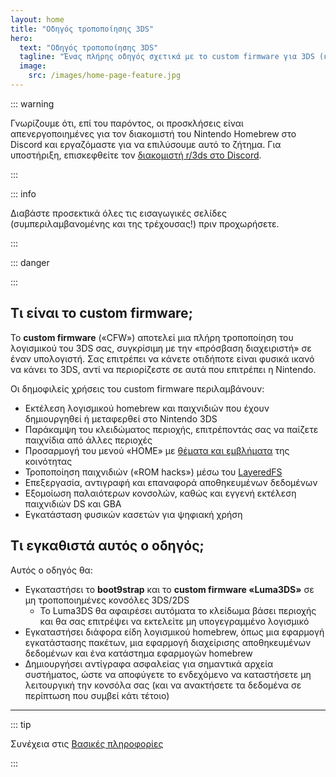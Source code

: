 ```yaml
---
layout: home
title: "Οδηγός τροποποίησης 3DS"
hero:
  text: "Οδηγός τροποποίησης 3DS"
  tagline: "Ένας πλήρης οδηγός σχετικά με το custom firmware για 3DS (και 2DS), από την αρχή έως το boot9strap."
  image:
    src: /images/home-page-feature.jpg
---
```


::: warning

Γνωρίζουμε ότι, επί του παρόντος, οι προσκλήσεις είναι απενεργοποιημένες για τον διακομιστή του Nintendo Homebrew στο Discord και εργαζόμαστε για να επιλύσουμε αυτό το ζήτημα. Για υποστήριξη, επισκεφθείτε τον [διακομιστή r/3ds στο Discord](https://discord.gg/3ds).

:::

::: info

Διαβάστε προσεκτικά όλες τις εισαγωγικές σελίδες (συμπεριλαμβανομένης και της τρέχουσας!) πριν προχωρήσετε.

:::

::: danger

<!--@include: ./_include/3ds-online.md -->

:::

## Τι είναι το custom firmware;

Το **custom firmware** («CFW») αποτελεί μια πλήρη τροποποίηση του λογισμικού του 3DS σας, συγκρίσιμη με την «πρόσβαση διαχειριστή» σε έναν υπολογιστή. Σας επιτρέπει να κάνετε οτιδήποτε είναι φυσικά ικανό να κάνει το 3DS, αντί να περιορίζεστε σε αυτά που επιτρέπει η Nintendo.

Οι δημοφιλείς χρήσεις του custom firmware περιλαμβάνουν:

- Εκτέλεση λογισμικού homebrew και παιχνιδιών που έχουν δημιουργηθεί ή μεταφερθεί στο Nintendo 3DS
- Παράκαμψη του κλειδώματος περιοχής, επιτρέποντάς σας να παίζετε παιχνίδια από άλλες περιοχές
- Προσαρμογή του μενού «HOME» με [θέματα και εμβλήματα](https://themeplaza.art) της κοινότητας
- Τροποποίηση παιχνιδιών («ROM hacks») μέσω του [LayeredFS](https://github.com/knight-ryu12/godmode9-layeredfs-usage/wiki/Using-Luma3DS'-layeredfs-\(Only-version-8.0-and-higher\))
- Επεξεργασία, αντιγραφή και επαναφορά αποθηκευμένων δεδομένων
- Εξομοίωση παλαιότερων κονσολών, καθώς και εγγενή εκτέλεση παιχνιδιών DS και GBA
- Εγκατάσταση φυσικών κασετών για ψηφιακή χρήση

## Τι εγκαθιστά αυτός ο οδηγός;

Αυτός ο οδηγός θα:

- Εγκαταστήσει το **boot9strap** και το **custom firmware «Luma3DS»** σε μη τροποποιημένες κονσόλες 3DS/2DS
  - Το Luma3DS θα αφαιρέσει αυτόματα το κλείδωμα βάσει περιοχής και θα σας επιτρέψει να εκτελείτε μη υπογεγραμμένο λογισμικό
- Εγκαταστήσει διάφορα είδη λογισμικού homebrew, όπως μια εφαρμογή εγκατάστασης πακέτων, μια εφαρμογή διαχείρισης αποθηκευμένων δεδομένων και ένα κατάστημα εφαρμογών homebrew
- Δημιουργήσει αντίγραφα ασφαλείας για σημαντικά αρχεία συστήματος, ώστε να αποφύγετε το ενδεχόμενο να καταστήσετε μη λειτουργική την κονσόλα σας (και να ανακτήσετε τα δεδομένα σε περίπτωση που συμβεί κάτι τέτοιο)

___

::: tip

Συνέχεια στις [Βασικές πληροφορίες](key-information)

:::
